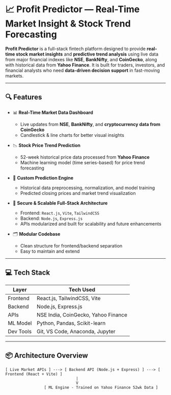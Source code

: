# 📈 Profit Predictor — Real-Time Market Insight & Stock Trend Forecasting

**Profit Predictor** is a full-stack fintech platform designed to provide **real-time stock market insights** and **predictive trend analysis** using live data from major financial indexes like **NSE**, **BankNifty**, and **CoinGecko**, along with historical data from **Yahoo Finance**. It is built for traders, investors, and financial analysts who need **data-driven decision support** in fast-moving markets.

---

## 🔍 Features

- 📊 **Real-Time Market Data Dashboard**
  - Live updates from **NSE**, **BankNifty**, and **cryptocurrency data from CoinGecko**
  - Candlestick & line charts for better visual insights

- 📉 **Stock Price Trend Prediction**
  - 52-week historical price data processed from **Yahoo Finance**
  - Machine learning model (time series-based) for price trend forecasting

- 🧠 **Custom Prediction Engine**
  - Historical data preprocessing, normalization, and model training
  - Predicted closing prices and market trend visualization

- 🔐 **Secure & Scalable Full-Stack Architecture**
  - Frontend: `React.js`, `Vite`, `TailwindCSS`
  - Backend: `Node.js`, `Express.js`
  - APIs modularized and built for scalability and future enhancements

- 🗂️ **Modular Codebase**
  - Clean structure for frontend/backend separation
  - Easy to maintain and extend

---

## 💻 Tech Stack

| Layer      | Tech Used                         |
|------------|----------------------------------|
| Frontend   | React.js, TailwindCSS, Vite      |
| Backend    | Node.js, Express.js              |
| APIs       | NSE India, CoinGecko, Yahoo Finance |
| ML Model   | Python, Pandas, Scikit-learn     |
| Dev Tools  | Git, VS Code, Anaconda, Jupyter  |

---

## 📦 Architecture Overview

```text
[ Live Market APIs ] ---> [ Backend API (Node.js + Express) ] ---> [ Frontend (React + Vite) ]
                               |
                               V
                 [ ML Engine - Trained on Yahoo Finance 52wk Data ]
